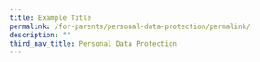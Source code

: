 ```yaml
---
title: Example Title
permalink: /for-parents/personal-data-protection/permalink/
description: ""
third_nav_title: Personal Data Protection
---
```

